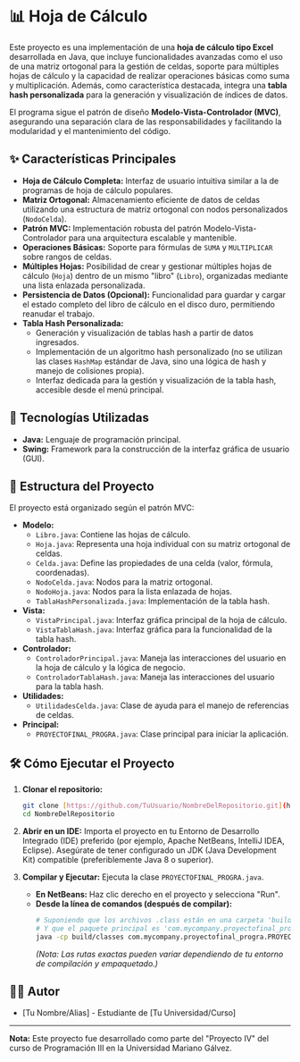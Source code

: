 # 📊 Hoja de Cálculo

Este proyecto es una implementación de una **hoja de cálculo tipo Excel** desarrollada en Java, que incluye funcionalidades avanzadas como el uso de una matriz ortogonal para la gestión de celdas, soporte para múltiples hojas de cálculo y la capacidad de realizar operaciones básicas como suma y multiplicación. Además, como característica destacada, integra una **tabla hash personalizada** para la generación y visualización de índices de datos.

El programa sigue el patrón de diseño **Modelo-Vista-Controlador (MVC)**, asegurando una separación clara de las responsabilidades y facilitando la modularidad y el mantenimiento del código.

## ✨ Características Principales

* **Hoja de Cálculo Completa:** Interfaz de usuario intuitiva similar a la de programas de hoja de cálculo populares.
* **Matriz Ortogonal:** Almacenamiento eficiente de datos de celdas utilizando una estructura de matriz ortogonal con nodos personalizados (`NodoCelda`).
* **Patrón MVC:** Implementación robusta del patrón Modelo-Vista-Controlador para una arquitectura escalable y mantenible.
* **Operaciones Básicas:** Soporte para fórmulas de `SUMA` y `MULTIPLICAR` sobre rangos de celdas.
* **Múltiples Hojas:** Posibilidad de crear y gestionar múltiples hojas de cálculo (`Hoja`) dentro de un mismo "libro" (`Libro`), organizadas mediante una lista enlazada personalizada.
* **Persistencia de Datos (Opcional):** Funcionalidad para guardar y cargar el estado completo del libro de cálculo en el disco duro, permitiendo reanudar el trabajo.
* **Tabla Hash Personalizada:**
    * Generación y visualización de tablas hash a partir de datos ingresados.
    * Implementación de un algoritmo hash personalizado (no se utilizan las clases `HashMap` estándar de Java, sino una lógica de hash y manejo de colisiones propia).
    * Interfaz dedicada para la gestión y visualización de la tabla hash, accesible desde el menú principal.

## 🚀 Tecnologías Utilizadas

* **Java:** Lenguaje de programación principal.
* **Swing:** Framework para la construcción de la interfaz gráfica de usuario (GUI).

## 📂 Estructura del Proyecto

El proyecto está organizado según el patrón MVC:

* **Modelo:**
    * `Libro.java`: Contiene las hojas de cálculo.
    * `Hoja.java`: Representa una hoja individual con su matriz ortogonal de celdas.
    * `Celda.java`: Define las propiedades de una celda (valor, fórmula, coordenadas).
    * `NodoCelda.java`: Nodos para la matriz ortogonal.
    * `NodoHoja.java`: Nodos para la lista enlazada de hojas.
    * `TablaHashPersonalizada.java`: Implementación de la tabla hash.
* **Vista:**
    * `VistaPrincipal.java`: Interfaz gráfica principal de la hoja de cálculo.
    * `VistaTablaHash.java`: Interfaz gráfica para la funcionalidad de la tabla hash.
* **Controlador:**
    * `ControladorPrincipal.java`: Maneja las interacciones del usuario en la hoja de cálculo y la lógica de negocio.
    * `ControladorTablaHash.java`: Maneja las interacciones del usuario para la tabla hash.
* **Utilidades:**
    * `UtilidadesCelda.java`: Clase de ayuda para el manejo de referencias de celdas.
* **Principal:**
    * `PROYECTOFINAL_PROGRA.java`: Clase principal para iniciar la aplicación.

## 🛠️ Cómo Ejecutar el Proyecto

1.  **Clonar el repositorio:**
    ```bash
    git clone [https://github.com/TuUsuario/NombreDelRepositorio.git](https://github.com/TuUsuario/NombreDelRepositorio.git)
    cd NombreDelRepositorio
    ```
2.  **Abrir en un IDE:** Importa el proyecto en tu Entorno de Desarrollo Integrado (IDE) preferido (por ejemplo, Apache NetBeans, IntelliJ IDEA, Eclipse). Asegúrate de tener configurado un JDK (Java Development Kit) compatible (preferiblemente Java 8 o superior).
3.  **Compilar y Ejecutar:** Ejecuta la clase `PROYECTOFINAL_PROGRA.java`.

    * **En NetBeans:** Haz clic derecho en el proyecto y selecciona "Run".
    * **Desde la línea de comandos (después de compilar):**
        ```bash
        # Suponiendo que los archivos .class están en una carpeta 'build/classes'
        # Y que el paquete principal es 'com.mycompany.proyectofinal_progra'
        java -cp build/classes com.mycompany.proyectofinal_progra.PROYECTOFINAL_PROGRA
        ```
        *(Nota: Las rutas exactas pueden variar dependiendo de tu entorno de compilación y empaquetado.)*

## 🧑‍💻 Autor

* [Tu Nombre/Alias] - Estudiante de [Tu Universidad/Curso]

---
**Nota:** Este proyecto fue desarrollado como parte del "Proyecto IV" del curso de Programación III en la Universidad Mariano Gálvez.
